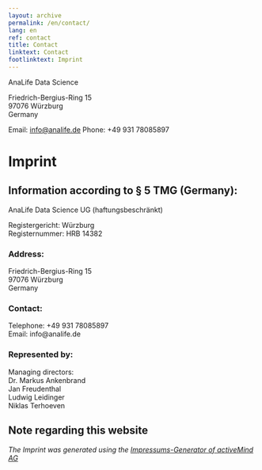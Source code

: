 ```yaml
---
layout: archive
permalink: /en/contact/
lang: en
ref: contact
title: Contact
linktext: Contact
footlinktext: Imprint
---
```


AnaLife Data Science

Friedrich-Bergius-Ring 15<br>
97076 Würzburg<br>
Germany

Email: info@analife.de
Phone: +49 931 78085897

<h1>Imprint</h1>
<h2>Information according to § 5 TMG (Germany):</h2>
<p>AnaLife Data Science UG (haftungsbeschränkt)<br /></p>
<p>Registergericht: Würzburg<br />
Registernummer: HRB 14382<br></p>
<h3>Address:</h3>
<p>Friedrich-Bergius-Ring 15<br>97076 Würzburg<br>Germany<br></p>
<h3>Contact:</h3>
<p>Telephone:  +49 931 78085897<br>Email: info@analife.de</p>
<h3>Represented by:</h3>
<p>Managing directors:
<br>Dr. Markus Ankenbrand
<br>Jan Freudenthal
<br>Ludwig Leidinger
<br>Niklas Terhoeven</p>
<h2>Note regarding this website</h2>
<p><em>The Imprint was generated using the <a href="https://www.activemind.de/datenschutz/impressums-generator/">Impressums-Generator of activeMind AG</a></em></p>
